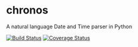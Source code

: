 chronos
=======

A natural language Date and Time parser in Python


[![Build Status](https://travis-ci.org/cnu/chronos.png?branch=master)](https://travis-ci.org/cnu/chronos)
[![Coverage Status](https://coveralls.io/repos/cnu/chronos/badge.png?branch=master)](https://coveralls.io/r/cnu/chronos?branch=master)
